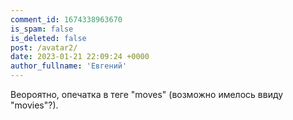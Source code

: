 ```yaml
---
comment_id: 1674338963670
is_spam: false
is_deleted: false
post: /avatar2/
date: 2023-01-21 22:09:24 +0000
author_fullname: 'Евгений'
---
```


Веороятно, опечатка в теге "moves" (возможно имелось ввиду "movies"?).
